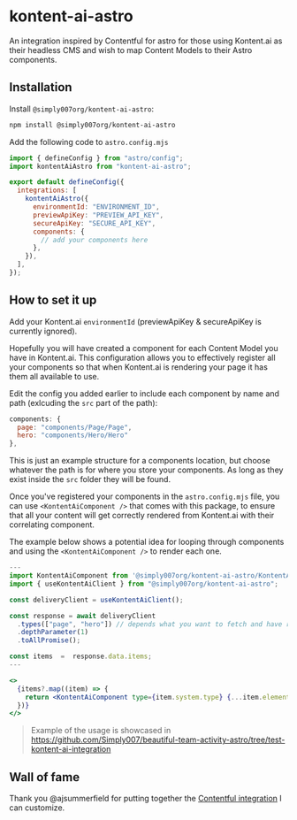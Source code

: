 # kontent-ai-astro

An integration inspired by Contentful for astro for those using Kontent.ai as their headless CMS and wish to map Content Models to their Astro components.

## Installation

Install `@simply007org/kontent-ai-astro`:

```bash
npm install @simply007org/kontent-ai-astro
```

Add the following code to `astro.config.mjs`

```js
import { defineConfig } from "astro/config";
import kontentAiAstro from "kontent-ai-astro";

export default defineConfig({
  integrations: [
    kontentAiAstro({
      environmentId: "ENVIRONMENT_ID",
      previewApiKey: "PREVIEW_API_KEY",
      secureApiKey: "SECURE_API_KEY",
      components: {
        // add your components here
      },
    }),
  ],
});
```

## How to set it up

Add your Kontent.ai `environmentId` (previewApiKey & secureApiKey is currently ignored).

Hopefully you will have created a component for each Content Model you have in Kontent.ai. This configuration allows you to effectively register all your components so that when Kontent.ai is rendering your page it has them all available to use.

Edit the config you added earlier to include each component by name and path (exlcuding the `src` part of the path):

```javascript
components: {
  page: "components/Page/Page",
  hero: "components/Hero/Hero"
},
```

This is just an example structure for a components location, but choose whatever the path is for where you store your components. As long as they exist inside the `src` folder they will be found.

Once you've registered your components in the `astro.config.mjs` file, you can use `<KontentAiComponent />` that comes with this package, to ensure that all your content will get correctly rendered from Kontent.ai with their correlating component.

The example below shows a potential idea for looping through components and using the `<KontentAiComponent />` to render each one.

```jsx
---
import KontentAiComponent from '@simply007org/kontent-ai-astro/KontentAiComponent.astro';
import { useKontentAiClient } from "@simply007org/kontent-ai-astro";

const deliveryClient = useKontentAiClient();

const response = await deliveryClient
  .types(["page", "hero"]) // depends what you want to fetch and have registered the components for
  .depthParameter(1)
  .toAllPromise();

const items  =  response.data.items;
---

<>
  {items?.map((item) => {
    return <KontentAiComponent type={item.system.type} {...item.elements} />
  })}
</>
```

> Example of the usage is showcased in <https://github.com/Simply007/beautiful-team-activity-astro/tree/test-kontent-ai-integration>

## Wall of fame

Thank you @ajsummerfield for putting together the [Contentful integration](https://github.com/ajsummerfield/contentful-astro) I can customize.